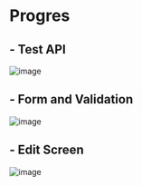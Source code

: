 # Progres 

## - Test API

![image](https://github.com/MuhDavin213/paml_exercice_2/assets/114916198/5b72783f-0d32-4719-a745-bf281c31997b)



## - Form and Validation

![image](https://github.com/MuhDavin213/paml_exercice_2/assets/114916198/04c4b261-c636-45c0-ac52-3eaa06284ec0)

## - Edit Screen

![image](https://github.com/MuhDavin213/paml_exercice_2/assets/114916198/f52f2a98-ff29-4b32-b346-7d59c4edc342)


